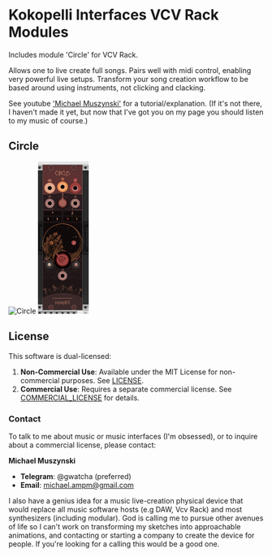 # Kokopelli Interfaces VCV Rack Modules

Includes module 'Circle' for VCV Rack.

Allows one to live create full songs. Pairs well with midi control, enabling very powerful live setups. Transform your song creation workflow to be based around using instruments, not clicking and clacking.

See youtube ['Michael Muszynski'](https://www.youtube.com/@michaelampm) for a tutorial/explanation. (If it's not there, I haven't made it yet, but now that I've got you on my page you should listen to my music of course.)


## Circle

![Circle]()
<img src="./img/circle.png" alt="Circle" width="100"/>


## License

This software is dual-licensed:

1. **Non-Commercial Use**: Available under the MIT License for non-commercial purposes. See [LICENSE](./LICENSE).
2. **Commercial Use**: Requires a separate commercial license. See [COMMERCIAL_LICENSE](./COMMERCIAL_LICENSE) for details.

### Contact

To talk to me about music or music interfaces (I'm obsessed), or to inquire about a commercial license, please contact:

**Michael Muszynski**
- **Telegram**: @gwatcha (preferred)
- **Email**: michael.ampm@gmail.com

I also have a genius idea for a music live-creation physical device that would replace all music software hosts (e.g DAW, Vcv Rack) and most synthesizers (including modular). God is calling me to pursue other avenues of life so I can't work on transforming my sketches into approachable animations, and contacting or starting a company to create the device for people. If you're looking for a calling this would be a good one.
